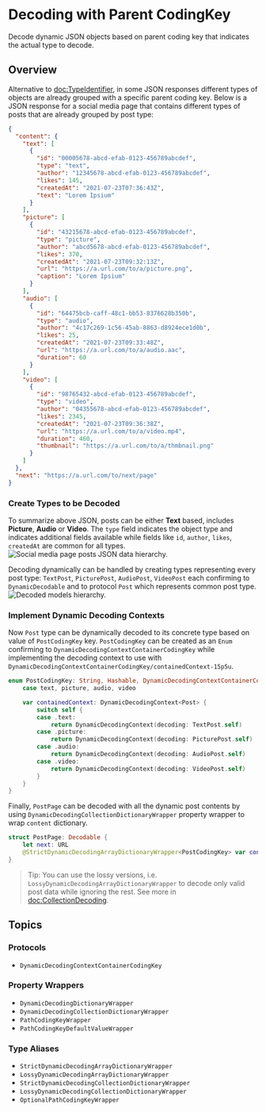 # Decoding with Parent CodingKey

Decode dynamic JSON objects based on parent coding key that indicates the actual type to decode.

## Overview

Alternative to <doc:TypeIdentifier>, in some JSON responses different types of objects are already grouped with a specific parent coding key. Below is a JSON response for a social media page that contains different types of posts that are already grouped by post type:
```json
{
  "content": {
    "text": [
      {
        "id": "00005678-abcd-efab-0123-456789abcdef",
        "type": "text",
        "author": "12345678-abcd-efab-0123-456789abcdef",
        "likes": 145,
        "createdAt": "2021-07-23T07:36:43Z",
        "text": "Lorem Ipsium"
      }
    ],
    "picture": [
      {
        "id": "43215678-abcd-efab-0123-456789abcdef",
        "type": "picture",
        "author": "abcd5678-abcd-efab-0123-456789abcdef",
        "likes": 370,
        "createdAt": "2021-07-23T09:32:13Z",
        "url": "https://a.url.com/to/a/picture.png",
        "caption": "Lorem Ipsium"
      }
    ],
    "audio": [
      {
        "id": "64475bcb-caff-48c1-bb53-8376628b350b",
        "type": "audio",
        "author": "4c17c269-1c56-45ab-8863-d8924ece1d0b",
        "likes": 25,
        "createdAt": "2021-07-23T09:33:48Z",
        "url": "https://a.url.com/to/a/audio.aac",
        "duration": 60
      }
    ],
    "video": [
      {
        "id": "98765432-abcd-efab-0123-456789abcdef",
        "type": "video",
        "author": "04355678-abcd-efab-0123-456789abcdef",
        "likes": 2345,
        "createdAt": "2021-07-23T09:36:38Z",
        "url": "https://a.url.com/to/a/video.mp4",
        "duration": 460,
        "thumbnail": "https://a.url.com/to/a/thmbnail.png"
      }
    ]
  },
  "next": "https://a.url.com/to/next/page"
}
```

### Create Types to be Decoded

To summarize above JSON, posts can be either **Text** based, includes **Picture**, **Audio** or **Video**. The `type` field indicates the object type and indicates additional fields available while fields like `id`, `author`, `likes`, `createdAt` are common for all types.
![Social media page posts JSON data hierarchy.](container-json)

Decoding dynamically can be handled by creating types representing every post type: `TextPost`, `PicturePost`, `AudioPost`, `VideoPost` each confirming to ``DynamicDecodable`` and to protocol `Post` which represents common post type.
![Decoded models hierarchy.](identifier-class)

### Implement Dynamic Decoding Contexts

Now `Post` type can be dynamically decoded to its concrete type based on value of `PostCodingKey` key. `PostCodingKey` can be created as an `Enum` confirming to ``DynamicDecodingContextContainerCodingKey`` while implementing the decoding context to use with ``DynamicDecodingContextContainerCodingKey/containedContext-15p5u``.
```swift
enum PostCodingKey: String, Hashable, DynamicDecodingContextContainerCodingKey {
    case text, picture, audio, video

    var containedContext: DynamicDecodingContext<Post> {
        switch self {
        case .text:
            return DynamicDecodingContext(decoding: TextPost.self)
        case .picture:
            return DynamicDecodingContext(decoding: PicturePost.self)
        case .audio:
            return DynamicDecodingContext(decoding: AudioPost.self)
        case .video:
            return DynamicDecodingContext(decoding: VideoPost.self)
        }
    }
}
```

Finally, `PostPage` can be decoded with all the dynamic post contents by using ``DynamicDecodingCollectionDictionaryWrapper`` property wrapper to wrap `content` dictionary.
```swift
struct PostPage: Decodable {
    let next: URL
    @StrictDynamicDecodingArrayDictionaryWrapper<PostCodingKey> var content: [PostCodingKey: Post]
}
```
> Tip: You can use the lossy versions, i.e. ``LossyDynamicDecodingArrayDictionaryWrapper`` to decode only valid post data while ignoring the rest. See more in <doc:CollectionDecoding>.

## Topics

### Protocols

- ``DynamicDecodingContextContainerCodingKey``

### Property Wrappers

- ``DynamicDecodingDictionaryWrapper``
- ``DynamicDecodingCollectionDictionaryWrapper``
- ``PathCodingKeyWrapper``
- ``PathCodingKeyDefaultValueWrapper``

### Type Aliases

- ``StrictDynamicDecodingArrayDictionaryWrapper``
- ``LossyDynamicDecodingArrayDictionaryWrapper``
- ``StrictDynamicDecodingCollectionDictionaryWrapper``
- ``LossyDynamicDecodingCollectionDictionaryWrapper``
- ``OptionalPathCodingKeyWrapper``
